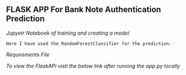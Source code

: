 ## FLASK APP For Bank Note Authentication Prediction

*Jupyetr Notebook of training and creating a model* 


`Here I have used the RandomForestClassifier for the prediction.`

*Requirements File*


*To view the FlaskAPi visti the below link after running the app.py locally*



